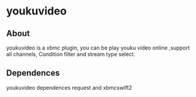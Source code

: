 youkuvideo
==========

About
-----
youkuvideo is a xbmc plugin, you can be play youku video online ,support all channels, Condition filter and stream type select.

Dependences
-----
youkuvideo dependences request and xbmcswift2
